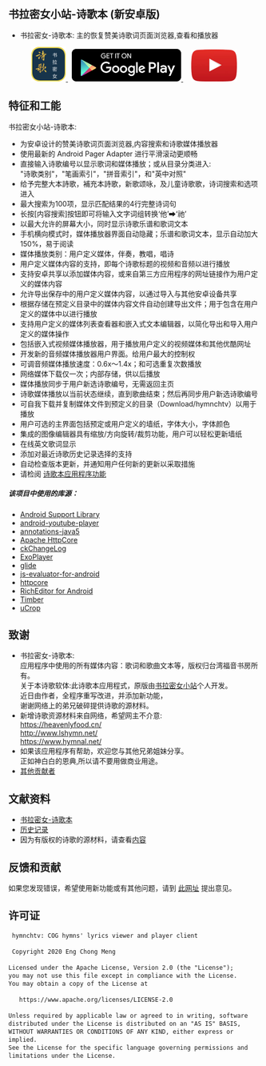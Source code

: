 ## 书拉密女小站-诗歌本 (新安卓版)
- 书拉密女-诗歌本: 主的恢复赞美诗歌词页面浏览器,查看和播放器

<p align="center">
    <a href="https://cmeng-git.github.io/hymnchtv">
        <img src="./art/hymnchtv.png" alt="hymnchtv">
    </a>
    &nbsp;
    <a href="https://play.google.com/store/apps/details?id=org.cog.hymnchtv&hl=zh-CN">
        <img src="./art/google_play.png" alt="Google PlayStore">
    </a>
    &nbsp;
    &nbsp;
    <a href="https://www.youtube.com/watch?v=D8FKFfcUxPw">
        <img src="./art/youtube.png" alt="YouTube">
    </a>
</p>

## 特征和工能
书拉密女小站-诗歌本:
- 为安卓设计的赞美诗歌词页面浏览器,内容搜索和诗歌媒体播放器
- 使用最新的 Android Pager Adapter 进行平滑滚动更顺畅
- 直接输入诗歌编号以显示歌词和媒体播放；或从目录分类进入:<br/>"诗歌类别"，"笔画索引"，"拼音索引"，和"英中对照"
- 给予完整大本詩歌，補充本詩歌，新歌颂咏，及儿童诗歌歌，诗词搜索和选项进入
- 最大搜索为100项，显示匹配结果的4行完整诗词句
- 长按\[内容搜索]按钮即可将输入文字词组转换‘他’&#10145;‘祂’
- 以最大允许的屏幕大小，同时显示诗歌乐谱和歌词文本
- 手机横向模式时，媒体播放器界面自动隐藏；乐谱和歌词文本，显示自动加大150%，易于阅读
- 媒体播放类别：用户定义媒体，伴奏，教唱，唱诗
- 用户定义媒体内容的支持，即每个诗歌标题的视频和音频以进行播放
- 支持安卓共享以添加媒体内容，或来自第三方应用程序的网址链接作为用户定义的媒体内容
- 允许导出保存中的用户定义媒体内容，以通过导入与其他安卓设备共享
- 根据存储在预定义目录中的媒体内容文件自动创建导出文件；用于包含在用户定义的媒体中以进行播放
- 支持用户定义的媒体列表查看器和嵌入式文本编辑器，以简化导出和导入用户定义的媒体操作
- 包括嵌入式视频媒体播放器，用于播放用户定义的视频媒体和其他优酷网址
- 开发新的音频媒体播放器用户界面。给用户最大的控制权
- 可调音频媒体播放速度：0.6x〜1.4x；和可选重复次数播放
- 网络媒体下载仅一次；内部存储，供以后播放
- 媒体播放同步于用户新选诗歌编号，无需返回主页
- 诗歌媒体播放以当前状态继续，直到歌曲结束；然后再同步用户新选诗歌编号
- 可自我下载并复制媒体文件到预定义的目录（Download/hymnchtv）以用于播放
- 用户可选的主界面包括预定或用户定义的墙纸，字体大小，字体颜色
- 集成的图像编辑器具有缩放/方向旋转/裁剪功能，用户可以轻松更新墙纸
- 在线英文歌词显示
- 添加对最近诗歌历史记录选择的支持
- 自动检查版本更新，并通知用户任何新的更新以采取措施
- 请检阅 [诗歌本应用程序功能](https://cmeng-git.github.io/hymnchtv/faq.html)

##### 该项目中使用的库源：
* [Android Support Library](https://developer.android.com/topic/libraries/support-library/index.html)
* [android-youtube-player](https://github.com/PierfrancescoSoffritti/android-youtube-player)
* [annotations-java5](https://mvnrepository.com/artifact/org.jetbrains/annotations)
* [Apache HttpCore](https://hc.apache.org/httpcomponents-core-4.4.x/httpcore/dependency-info.html)
* [ckChangeLog](https://github.com/cketti/ckChangeLog)
* [ExoPlayer](https://github.com/google/ExoPlayer)
* [glide](https://github.com/bumptech/glide)
* [js-evaluator-for-android](https://github.com/evgenyneu/js-evaluator-for-android)
* [httpcore](http://hc.apache.org/httpcomponents-core-ga/)
* [RichEditor for Android](https://github.com/wasabeef/richeditor-android)
* [Timber](https://github.com/JakeWharton/timber)
* [uCrop](https://github.com/Yalantis/uCrop)

## 致谢
* 书拉密女-诗歌本:<br/>应用程序中使用的所有媒体内容：歌词和歌曲文本等，版权归台湾福音书房所有。<br/>
关于本诗歌软体:此诗歌本应用程式，原版由[书拉密女小站](http://shulami02.net/bbs)个人开发。<br/>
近日由作者，全程序重写改进，并添加新功能，<br/>
谢谢网络上的弟兄破碎提供诗歌的源材料。<br/>
* 新增诗歌资源材料来自网络，希望网主不介意:
  <br/>https://heavenlyfood.cn/
  <br/>http://www.lshymn.net/
  <br/>https://www.hymnal.net/
* 如果该应用程序有帮助，欢迎您与其他兄弟姐妹分享。
  <br/>正如神白白的恩典,所以请不要用做商业用途。
* [其他贡献者](https://github.com/cmeng-git/hymntv/graphs/contributors)

## 文献资料
* [书拉密女-诗歌本](https://cmeng-git.github.io/hymnchtv)
* [历史记录](https://github.com/cmeng-git/hymnchtv/blob/master/hymnchtv/ReleaseNotes.txt)
* 因为有版权的诗歌的源材料，请查看[内容](https://github.com/cmeng-git/hymnchtv/blob/master/documentation/content.md)

## 反馈和贡献
如果您发现错误，希望使用新功能或有其他问题，请到 [此网址](https://github。com/cmeng-git/hymnchtv/issues) 提出意见。

许可证
-------

     hymnchtv: COG hymns' lyrics viewer and player client
     
     Copyright 2020 Eng Chong Meng    
        
    Licensed under the Apache License, Version 2.0 (the "License");
    you may not use this file except in compliance with the License.
    You may obtain a copy of the License at
    
       https://www.apache.org/licenses/LICENSE-2.0
    
    Unless required by applicable law or agreed to in writing, software
    distributed under the License is distributed on an "AS IS" BASIS,
    WITHOUT WARRANTIES OR CONDITIONS OF ANY KIND, either express or implied.
    See the License for the specific language governing permissions and
    limitations under the License.

